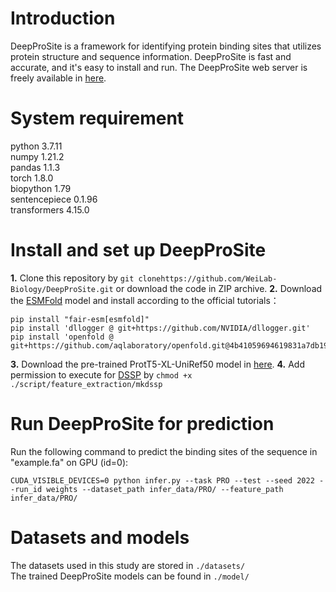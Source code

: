 # Introduction
DeepProSite is a framework for identifying protein binding sites that utilizes protein structure and sequence information. 
DeepProSite is fast and accurate, and it's easy to install and run. The DeepProSite web server is freely available in [here](https://inner.wei-group.net/DeepProSite).

# System requirement
python  3.7.11  
numpy  1.21.2  
pandas  1.1.3  
torch  1.8.0  
biopython  1.79  
sentencepiece 0.1.96  
transformers 4.15.0

# Install and set up DeepProSite
**1.** Clone this repository by `git clonehttps://github.com/WeiLab-Biology/DeepProSite.git` or download the code in ZIP archive.
**2.** Download the [ESMFold](https://github.com/facebookresearch/esm) model and install according to the official tutorials：
```
pip install "fair-esm[esmfold]"
pip install 'dllogger @ git+https://github.com/NVIDIA/dllogger.git'
pip install 'openfold @ git+https://github.com/aqlaboratory/openfold.git@4b41059694619831a7db195b7e0988fc4ff3a307'
```
**3.** Download the pre-trained ProtT5-XL-UniRef50 model in [here](https://github.com/agemagician/ProtTrans).
**4.** Add permission to execute for [DSSP](https://github.com/cmbi/dssp)  by `chmod +x ./script/feature_extraction/mkdssp` 

# Run DeepProSite for prediction
Run the following command to predict the binding sites of the sequence in "example.fa" on GPU (id=0):
```
CUDA_VISIBLE_DEVICES=0 python infer.py --task PRO --test --seed 2022 --run_id weights --dataset_path infer_data/PRO/ --feature_path infer_data/PRO/
```

# Datasets and models
The datasets used in this study are stored in `./datasets/`  
The trained DeepProSite models can be found in `./model/`
